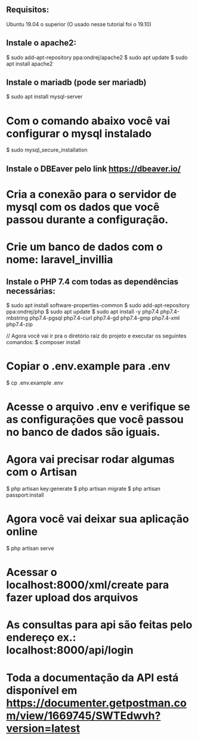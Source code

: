 ## Requisitos:
Ubuntu 19.04 o superior (O usado nesse tutorial foi o 19.10)

## Instale o apache2:
$ sudo add-apt-repository ppa:ondrej/apache2
$ sudo apt update
$ sudo apt install apache2

## Instale o mariadb (pode ser mariadb)
$ sudo apt install mysql-server

# Com o comando abaixo você vai configurar o mysql instalado 
$ sudo mysql_secure_installation

## Instale o DBEaver pelo link https://dbeaver.io/
# Cria a conexão para o servidor de mysql com os dados que você passou durante a configuração.
# Crie um banco de dados com o nome: laravel_invillia

## Instale o PHP 7.4 com todas as dependências necessárias:
$ sudo apt install software-properties-common
$ sudo add-apt-repository ppa:ondrej/php
$ sudo apt update
$ sudo apt install -y php7.4 php7.4-mbstring php7.4-pgsql php7.4-curl php7.4-gd php7.4-gmp php7.4-xml php7.4-zip


// Agora você vai ir pra o diretório raiz do projeto e executar os seguintes comandos:
$ composer install

# Copiar o .env.example para .env
$ cp .env.example .env

# Acesse o arquivo .env e verifique se as configurações que você passou no banco de dados são iguais.

# Agora vai precisar rodar algumas com o Artisan
$ php artisan key:generate
$ php artisan migrate
$ php artisan passport:install

# Agora você vai deixar sua aplicação online
$ php artisan serve

# Acessar o localhost:8000/xml/create para fazer upload dos arquivos
# As consultas para api são feitas pelo endereço ex.: localhost:8000/api/login
# Toda a documentação da API está disponível em https://documenter.getpostman.com/view/1669745/SWTEdwvh?version=latest
